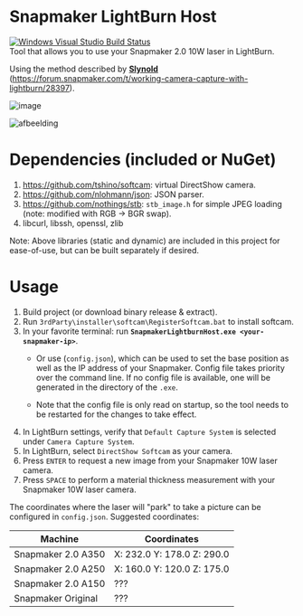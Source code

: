 # Snapmaker LightBurn Host 
[![Windows Visual Studio Build Status](https://img.shields.io/appveyor/ci/PolymerPrints/snapmakerlightburnhost/master.svg?label=build)](https://ci.appveyor.com/project/PolymerPrints/snapmakerlightburnhost)    
Tool that allows you to use your Snapmaker 2.0 10W laser in LightBurn. 

Using the method described by [**Slynold**](https://forum.snapmaker.com/u/slynold) (https://forum.snapmaker.com/t/working-camera-capture-with-lightburn/28397).

![image](https://user-images.githubusercontent.com/6267267/208189576-714fb93c-bdfe-40b4-af4a-2651109a5746.png)

![afbeelding](https://user-images.githubusercontent.com/6267267/208304937-57a387e2-99f0-4d7e-a830-0ab8959cb236.png)

# Dependencies (included or NuGet)
1. https://github.com/tshino/softcam: virtual DirectShow camera.
1. https://github.com/nlohmann/json: JSON parser.
2. https://github.com/nothings/stb: ```stb_image.h``` for simple JPEG loading (note: modified with RGB -> BGR swap).
3. libcurl, libssh, openssl, zlib

Note: Above libraries (static and dynamic) are included in this project for ease-of-use, but can be built separately if desired.

# Usage
1. Build project (or download binary release & extract).
2. Run ```3rdParty\installer\softcam\RegisterSoftcam.bat``` to install softcam.
3. In your favorite terminal: run **```SnapmakerLightburnHost.exe <your-snapmaker-ip>```**.
   - Or use (`config.json`), which can be used to set the base position as well as the IP address of your Snapmaker. Config file takes priority over the command line. If no config file is available, one will be generated in the directory of the `.exe`.

   - Note that the config file is only read on startup, so the tool needs to be restarted for the changes to take effect.
4. In LightBurn settings, verify that ```Default Capture System``` is selected under ```Camera Capture System```.
5. In LightBurn, select ```DirectShow Softcam``` as your camera.
6. Press ```ENTER``` to request a new image from your Snapmaker 10W laser camera.
6. Press ```SPACE``` to perform a material thickness measurement with your Snapmaker 10W laser camera.

The coordinates where the laser will "park" to take a picture can be configured in `config.json`. Suggested coordinates:

| Machine  | Coordinates |
| ------------- | ------------- |
| Snapmaker 2.0 A350  | X: 232.0 Y: 178.0 Z: 290.0 |
| Snapmaker 2.0 A250  | X: 160.0 Y: 120.0 Z: 175.0 |
| Snapmaker 2.0 A150  | ???  |
| Snapmaker Original  | ???  |
